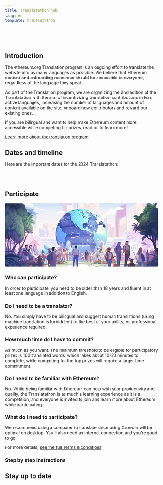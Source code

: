 ```yaml
---
title: Translatathon hub
lang: en
template: translatathon
---
```


<CardContainer>
  <EmojiCard
    emoji=':globe_with_meridians:'
    title='Translate ethereum.org'
    description='Translate ethereum.org content into your language and help make the website more accessible'
  />
  <EmojiCard
    emoji=':trophy:'
    title='Win prizes'
    description='Compete for your share of 30,000$ in prizes and opportunities to win Devcon tickets'
  />
  <EmojiCard
    emoji=':bulb:'
    title='Learn about Ethereum'
    description='Learn more about Ethereum while translating and competing'
  />
</CardContainer>

<br/><br/>

## Introduction

The ethereum.org Translation program is an ongoing effort to translate the website into as many languages as possible. We believe that Ethereum content and onboarding resources should be accessible to everyone, regardless of the language they speak.

As part of the Translation program, we are organizing the 2nd edition of the Translatation with the aim of incentivizing translation contributions in less active languages, increasing the number of languages and amount of content available on the site, onboard new contributors and reward our existing ones.

If you are bilingual and want to help make Ethereum content more accessible while competing for prizes, read on to learn more!

[Learn more about the translation program](/contributing/translation-program/)

## Dates and timeline

Here are the important dates for the 2024 Translatathon:

<DatesAndTimeline />

<br/><br/>

<TranslatathonInANutshell />

## Participate

![](./participate.png)

<TwoColumnContent>
  <CardContent>
    <h3>Who can participate?</h3>
    In order to participate, you need to be older than 18 years and fluent in at least one language in addition to English.
  </CardContent>
  <CardContent>
  <h3>Do I need to be a translator?</h3>
    No. You simply have to be bilingual and suggest human translations (using machine translation is forbidden!) to the best of your ability, no professional experience required.
  </CardContent>
</TwoColumnContent>

<TwoColumnContent>
  <CardContent>
    <h3>How much time do I have to commit?</h3>
    As much as you want. The minimum threshold to be eligible for participatory prizes is 100 translated words, which takes about 10-20 minutes to complete, while competing for the top prizes will require a larger time commitment.
  </CardContent>
  <CardContent>
    <h3>Do I need to be familiar with Ethereum?</h3>
    No. While being familiar with Ethereum can help with your productivity and quality, the Translatathon is as much a learning experience as it is a competition, and everyone is invited to join and learn more about Ethereum while participating.
  </CardContent>
</TwoColumnContent>

<TwoColumnContent>
  <CardContent>
    <h3>What do I need to participate?</h3>
    We recommend using a computer to translate since using Crowdin will be optimal on desktop. You’ll also need an internet connection and you’re good to go.
  </CardContent>
</TwoColumnContent>

For more details, [see the full Terms & conditions](/translatathon/terms-and-conditions)

### Step by step instructions

<StepByStepInstructions />

## Stay up to date

<!-- TODO: Uncomment when the hubs page is ready -->
<!-- <TranslationHubCallout>
  <h3 style={{margin:0}}>Translataton hubs</h3>

  THis year we bring IRL community hugs to join local communities and help translate.

  this hubs are located all over the world, find out if there is one close to you and jion the community
</TranslationHubCallout> -->

<TranslatathonCalendar />

<ApplyNow />